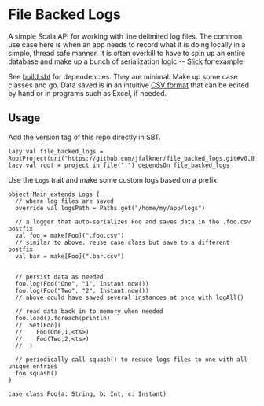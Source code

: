 # File Backed Logs

A simple Scala API for working with line delimited log files. The common
use case here is when an app needs to record what it is doing locally in
a simple, thread safe manner. It is often overkill to have to spin up
an entire database and make up a bunch of serialization logic -- 
[Slick](http://slick.lightbend.com/) for example.

See [build.sbt](build.sbt) for dependencies. They are minimal. Make up some case 
classes and go. Data saved is in an intuitive [CSV format](https://github.com/jfalkner/cc2csv)
that can be edited by hand or in programs such as Excel, if needed.

## Usage

Add the version tag of this repo directly in SBT.

```
lazy val file_backed_logs = RootProject(uri("https://github.com/jfalkner/file_backed_logs.git#v0.0.3"))
lazy val root = project in file(".") dependsOn file_backed_logs
```

Use the `Logs` trait and make some custom logs based on a prefix.

```
object Main extends Logs {
  // where log files are saved
  override val logsPath = Paths.get("/home/my/app/logs")
  
  // a logger that auto-serializes Foo and saves data in the .foo.csv postfix
  val foo = make[Foo](".foo.csv")
  // similar to above. reuse case class but save to a different postfix
  val bar = make[Foo](".bar.csv")


  // persist data as needed
  foo.log(Foo("One", "1", Instant.now())
  foo.log(Foo("Two", "2", Instant.now())
  // above could have saved several instances at once with logAll()

  // read data back in to memory when needed
  foo.load().foreach(println)
  //  Set[Foo](
  //    Foo(One,1,<ts>)
  //    Foo(Two,2,<ts>)
  //  )
  
  // periodically call squash() to reduce logs files to one with all unique entries
  foo.squash()
}

case class Foo(a: String, b: Int, c: Instant)
```